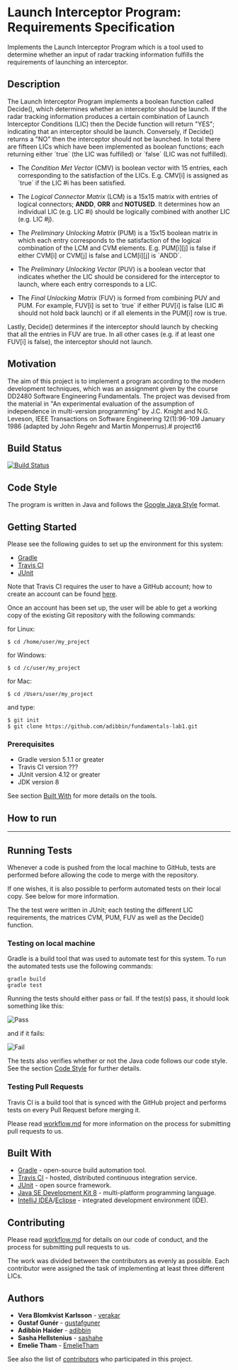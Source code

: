 # Launch Interceptor Program: Requirements Specification

Implements the Launch Interceptor Program which is a tool used to determine whether an input of radar tracking information fulfills the requirements of launching an interceptor.

## Description
The Launch Interceptor Program implements a boolean function called Decide(), which determines whether an interceptor should be launch. If the radar tracking information produces a certain combination of Launch Interceptor Conditions (LIC) then the Decide function will return "YES"; indicating that an interceptor should be launch. Conversely, if Decide() returns a "NO" then the interceptor should not be launched. In total there are fifteen LICs which have been implemented as boolean functions; each returning either ´true´ (the LIC was fulfilled) or ´false´ (LIC was not fulfilled).

* The *Condition Met Vector* (CMV) is boolean vector with 15 entries, each corresponding to the satisfaction of the LICs. E.g. CMV[i] is assigned as ´true´ if the LIC #i has been satisfied.

* The *Logical Connector Matrix* (LCM) is a 15x15 matrix with entries of logical connectors; **ANDD**, **ORR** and **NOTUSED**. It determines how an individual LIC (e.g. LIC #i) should be logically combined with another LIC (e.g. LIC #j).

* The *Preliminary Unlocking Matrix* (PUM) is a 15x15 boolean matrix in which each entry corresponds to the satisfaction of the logical combination of the LCM and CVM elements. E.g. PUM[i][j] is false if either CVM[i] or CVM[j] is false and LCM[i][j] is ´ANDD´.

* The *Preliminary Unlocking Vector* (PUV) is a boolean vector that indicates whether the LIC should be considered for the interceptor to launch, where each entry corresponds to a LIC.

* The *Final Unlocking Matrix* (FUV) is formed from combining PUV and PUM. For example, FUV[i] is set to ´true´ if either PUV[i] is false (LIC #i should not hold back launch) or if all elements in the PUM[i] row is true.

Lastly, Decide() determines if the interceptor should launch by checking that all the entries in FUV are true. In all other cases (e.g. if at least one FUV[i] is false), the interceptor should not launch.

## Motivation
The aim of this project is to implement a program according to the modern development techniques, which was an assignment given by the course DD2480 Software Engineering Fundamentals. The project was devised from the material in "An experimental evaluation of the assumption of independence in multi-version programming" by J.C. Knight and N.G. Leveson, IEEE Transactions on Software Engineering 12(1):96-109 January 1986 (adapted by John Regehr and Martin Monperrus).# project16

## Build Status

[![Build Status](https://travis-ci.org/adibbin/fundamentals-lab1.svg?branch=master)](https://travis-ci.org/adibbin/fundamentals-lab1)

## Code Style

The program is written in Java and follows the [Google Java Style](https://google.github.io/styleguide/javaguide.html) format.

## Getting Started
Please see the following guides to set up the environment for this system:

* [Gradle](https://gradle.org/install/)
* [Travis CI](https://docs.travis-ci.com/user/tutorial/)
* [JUnit](https://junit.org/junit5/docs/current/user-guide/)

Note that Travis CI requires the user to have a GitHub account; how to create an account can be found [here](https://help.github.com/articles/signing-up-for-a-new-github-account/).

Once an account has been set up, the user will be able to get a working copy of the existing Git repository with the following commands:

for Linux:

```shell
$ cd /home/user/my_project
```

for Windows:

```shell
$ cd /c/user/my_project
```

for Mac:

```shell
$ cd /Users/user/my_project
```
and type:

```shell
$ git init
$ git clone https://github.com/adibbin/fundamentals-lab1.git
```

### Prerequisites

* Gradle version 5.1.1 or greater
* Travis CI version ???
* JUnit version 4.12 or greater
* JDK version 8

See section [Built With](#built-with) for more details on the tools.

## How to run

-------------------------

## Running Tests

Whenever a code is pushed from the local machine to GitHub, tests are performed before allowing the code to merge with the repository.

If one wishes, it is also possible to perform automated tests on their local copy. See below for more information.

The the test were written in JUnit; each testing the different LIC requirements, the matrices CVM, PUM, FUV as well as the Decide() function.

### Testing on local machine

Gradle is a build tool that was used to automate test for this system. To run the automated tests use the following commands:

```shell
gradle build
gradle test
```
Running the tests should either pass or fail. If the test(s) pass, it should look something like this:

![Pass](/path/to/img.jpg)

and if it fails:

![Fail](/path/to/img.jpg)

The tests also verifies whether or not the Java code follows our code style. See the section [Code Style](#code-style) for further details.

### Testing Pull Requests

Travis CI is a build tool that is synced with the GitHub project and performs tests on every Pull Request before merging it.

Please read [workflow.md](https://github.com/adibbin/fundamentals-lab1/blob/master/workflow.md) for more information on the process for submitting pull requests to us.

## Built With

* [Gradle](https://docs.gradle.org/current/userguide/userguide.html) - open-source build automation tool.
* [Travis CI](https://docs.travis-ci.com/) - hosted, distributed continuous integration service.
* [JUnit](https://junit.org/junit5/docs/current/user-guide/) - open source framework.
* [Java SE Development Kit 8](https://docs.oracle.com/javase/8/docs/) - multi-platform programming language.
* [IntelliJ IDEA](https://www.jetbrains.com/idea/)/[Eclipse](https://www.eclipse.org/) - integrated development environment (IDE).

## Contributing

Please read [workflow.md](https://github.com/adibbin/fundamentals-lab1/blob/master/workflow.md) for details on our code of conduct, and the process for submitting pull requests to us.

The work was divided between the contributors as evenly as possible. Each contributor were assigned the task of implementing at least three different LICs.

## Authors

* **Vera Blomkvist Karlsson** - [verakar](https://github.com/verakar)
* **Gustaf Gunér** - [gustafguner](https://github.com/gustafguner)
* **Adibbin Haider** - [adibbin](https://github.com/adibbin)
* **Sasha Hellstenius** - [sashahe](https://github.com/sashahe)
* **Emelie Tham** - [EmelieTham](https://github.com/EmelieTham)

See also the list of [contributors](https://github.com/adibbin/fundamentals-lab1/contributors) who participated in this project.
